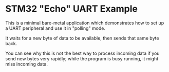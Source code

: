 # STM32 "Echo" UART Example

This is a minimal bare-metal application which demonstrates how to set up a UART peripheral and use it in "polling" mode.

It waits for a new byte of data to be available, then sends that same byte back.

You can see why this is not the best way to process incoming data if you send new bytes very rapidly; while the program is busy running, it might miss incoming data.
